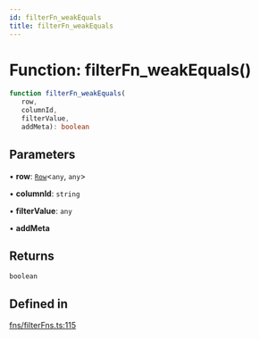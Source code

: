 ```yaml
---
id: filterFn_weakEquals
title: filterFn_weakEquals
---
```


# Function: filterFn\_weakEquals()

```ts
function filterFn_weakEquals(
   row, 
   columnId, 
   filterValue, 
   addMeta): boolean
```

## Parameters

• **row**: [`Row`](../type-aliases/row.md)\<`any`, `any`\>

• **columnId**: `string`

• **filterValue**: `any`

• **addMeta**

## Returns

`boolean`

## Defined in

[fns/filterFns.ts:115](https://github.com/TanStack/table/blob/main/packages/table-core/src/fns/filterFns.ts#L115)
